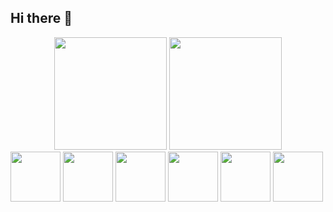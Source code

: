 ## Hi there 👋
<div align="center">
<img height="180em" src="https://github-readme-stats.vercel.app/api?username=Barrrado&show_icons=true&theme=dracula&include_all_commits=true&count_private=true"/>
<img height="180em" src="https://github-readme-stats.vercel.app/api/top-langs/?username=Barrrado&layout=compact&langs_count=7&theme=dracula"/>
</div>
<img height="80em" src="https://img.icons8.com/?size=100&id=108784&format=png&color=000000"/>
<img height="80em" src="https://img.icons8.com/?size=100&id=21278&format=png&color=000000"/>
<img height="80em" src="https://img.icons8.com/?size=100&id=20909&format=png&color=000000"/>
<img height="80em" src="https://img.icons8.com/?size=100&id=axPniFSugeXC&format=png&color=000000"/>
<img height="80em" src="https://img.icons8.com/?size=100&id=PndQWK6M1Hjo&format=png&color=000000"/>
<img height="80em" src="https://img.icons8.com/?size=100&id=asWSSTBrDlTW&format=png&color=000000"/>


  <!--
**Barrrado/Barrrado** is a ✨ _special_ ✨ repository because its `README.md` (this file) appears on your GitHub profile.

Here are some ideas to get you started:

- 🔭 I’m currently working on ...
- 🌱 I’m currently learning ...
- 👯 I’m looking to collaborate on ...
- 🤔 I’m looking for help with ...
- 💬 Ask me about ...
- 📫 How to reach me: ...
- 😄 Pronouns: ...
- ⚡ Fun fact: ...
-->

